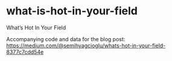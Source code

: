 # what-is-hot-in-your-field
What’s Hot In Your Field

Accompanying code and data for the blog post: https://medium.com/@semihyagcioglu/whats-hot-in-your-field-8377c7cdd54e
